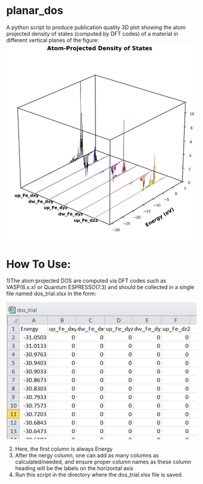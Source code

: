 # planar_dos
A python script to produce publication quality 3D plot showing the atom projected density of states (computed by DFT codes) of a material in different vertical planes of the figure:
![plot](https://github.com/FarhanNoor02/planar_dos/blob/main/dos_trial.png) 

# How To Use:

1)The atom projected DOS are computed via DFT codes such as VASP(6.x.x) or Quantum ESPRESSO(7.3) and should be collected in a single file named dos_trial.xlsx in the form:

![plot2](https://github.com/FarhanNoor02/planar_dos/blob/main/planar_dos1.PNG) 

2) Here, the first column is always Energy
3) After the nergy column, one can add as many columns as calculated/needed, and ensure proper column names as these column heading will be the labels on the horizontal axis
4) Run this script in the directory where the dos_trial.xlsx file is saved.
